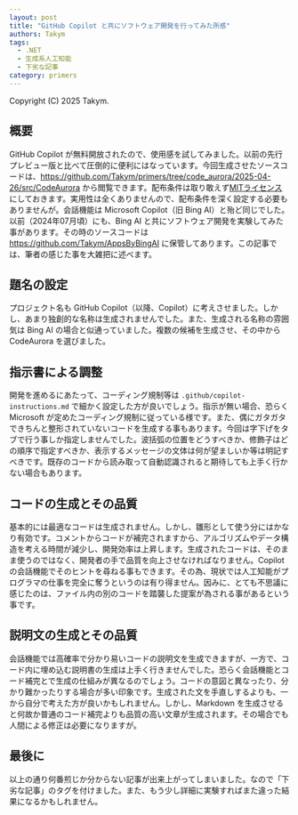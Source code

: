 ```yaml
---
layout: post
title: "GitHub Copilot と共にソフトウェア開発を行ってみた所感"
authors: Takym
tags:
  - .NET
  - 生成系人工知能
  - 下劣な記事
category: primers
---
```

Copyright (C) 2025 Takym.

## 概要
GitHub Copilot が無料開放されたので、使用感を試してみました。以前の先行プレビュー版と比べて圧倒的に便利にはなっています。今回生成させたソースコードは、<https://github.com/Takym/primers/tree/code_aurora/2025-04-26/src/CodeAurora> から閲覧できます。配布条件は取り敢えず[MITライセンス](https://github.com/Takym/primers/blob/master/src/ProgrammingLanguageTalking/LICENSE.md)にしておきます。実用性は全くありませんので、配布条件を深く設定する必要もありませんが。会話機能は Microsoft Copilot（旧 Bing AI）と殆ど同じでした。以前（2024年07月頃）にも、Bing AI と共にソフトウェア開発を実験してみた事があります。その時のソースコードは <https://github.com/Takym/AppsByBingAI> に保管してあります。この記事では、筆者の感じた事を大雑把に述べます。

## 題名の設定
プロジェクト名も GitHub Copilot（以降、Copilot）に考えさせました。しかし、あまり独創的な名称は生成されませんでした。また、生成される名称の雰囲気は Bing AI の場合と似通っていました。複数の候補を生成させ、その中から CodeAurora を選びました。

## 指示書による調整
開発を進めるにあたって、コーディング規制等は `.github/copilot-instructions.md` で細かく設定した方が良いでしょう。指示が無い場合、恐らく Microsoft が定めたコーディング規制に従っている様です。また、偶にガタガタできちんと整形されていないコードを生成する事もあります。今回は字下げをタブで行う事しか指定しませんでした。波括弧の位置をどうすべきか、修飾子はどの順序で指定すべきか、表示するメッセージの文体は何が望ましいか等は明記すべきです。既存のコードから読み取って自動認識されると期待しても上手く行かない場合もあります。

## コードの生成とその品質
基本的には最適なコードは生成されません。しかし、雛形として使う分にはかなり有効です。コメントからコードが補完されますから、アルゴリズムやデータ構造を考える時間が減少し、開発効率は上昇します。生成されたコードは、そのまま使うのではなく、開発者の手で品質を向上させなければなりません。Copilot の会話機能でそのヒントを尋ねる事もできます。その為、現状では人工知能がプログラマの仕事を完全に奪うというのは有り得ません。因みに、とても不思議に感じたのは、ファイル内の別のコードを踏襲した提案が為される事があるという事です。

## 説明文の生成とその品質
会話機能では高確率で分かり易いコードの説明文を生成できますが、一方で、コード内に埋め込む説明書の生成は上手く行きませんでした。恐らく会話機能とコード補完とで生成の仕組みが異なるのでしょう。コードの意図と異なったり、分かり難かったりする場合が多い印象です。生成された文を手直しするよりも、一から自分で考えた方が良いかもしれません。しかし、Markdown を生成させると何故か普通のコード補完よりも品質の高い文章が生成されます。その場合でも人間による修正は必要になりますが。

## 最後に
以上の通り何番煎じか分からない記事が出来上がってしまいました。なので「下劣な記事」のタグを付けました。また、もう少し詳細に実験すればまた違った結果になるかもしれません。
